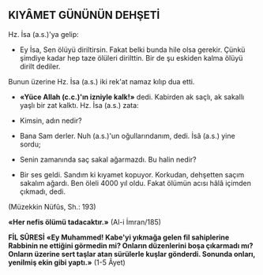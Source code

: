 ## KIYÂMET GÜNÜNÜN DEHŞETİ

Hz. İsa (a.s.)'ya gelip:

- Ey İsa, Sen ölüyü diriltirsin. Fakat belki bunda hile olsa gerekir. Çünkü şimdiye kadar hep taze ölüleri dirilttin. Bir de şu eskiden kal­ma ölüyü dirilt dediler.

Bunun üzerine Hz. İsa (a.s.) iki rek'at namaz kılıp dua etti.

- **«Yüce Allah (c.c.)'ın izniyle kalk!»** de­di. Kabirden ak saçlı, ak sakallı yaşlı bir zat kalktı. Hz. İsa (a.s.) zata:

- Kimsin, adın nedir?

- Bana Sam derler. Nuh (a.s.)'un oğullarındanım, dedi. İsâ (a.s.) yine sordu;

- Senin zamanında saç sakal ağarmazdı. Bu halin nedir?

- Bir ses geldi. Sandım ki kıyamet kopuyor. Korkudan, dehşetten saçım sakalım ağardı. Ben öleli 4000 yıl oldu. Fakat ölümün acısı hâlâ içim­den çıkmadı, dedi.

(Müzekkin Nüfûs, Sh.: 193)

**«Her nefis ölümü tadacaktır.»** (Al-i İmran/185)

**FİL SÛRESİ**
**«Ey Muhammed! Kabe'yi yıkmağa gelen fil sahiplerine Rabbinin ne ettiğini görmedin mi? Onların düzenlerini boşa çıkarmadı mı? Onla­rın üzerine sert taşlar atan sürülerle kuşlar gönderdi. Sonunda onları, yenilmiş ekin gibi yaptı.»** (1-5 Âyet)
